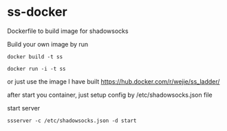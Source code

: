 # ss-docker

Dockerfile to build image for shadowsocks

Build your own image by run
```
docker build -t ss

docker run -i -t ss
```

or just use the image I have built https://hub.docker.com/r/wejie/ss_ladder/

after start you container, just setup config by /etc/shadowsocks.json file 

start server
```
ssserver -c /etc/shadowsocks.json -d start
```
